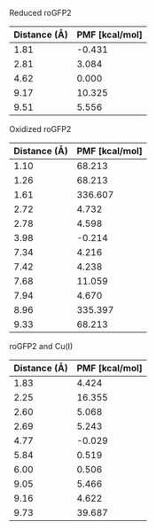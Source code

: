 Reduced roGFP2

| Distance (Å) | PMF [kcal/mol] |
|-----------|-----------|
| 1.81 | -0.431 |
| 2.81 | 3.084 |
| 4.62 | 0.000 |
| 9.17 | 10.325 |
| 9.51 | 5.556 |

Oxidized roGFP2

| Distance (Å) | PMF [kcal/mol] |
|-----------|-----------|
| 1.10 | 68.213 |
| 1.26 | 68.213 |
| 1.61 | 336.607 |
| 2.72 | 4.732 |
| 2.78 | 4.598 |
| 3.98 | -0.214 |
| 7.34 | 4.216 |
| 7.42 | 4.238 |
| 7.68 | 11.059 |
| 7.94 | 4.670 |
| 8.96 | 335.397 |
| 9.33 | 68.213 |

roGFP2 and Cu(I)

| Distance (Å) | PMF [kcal/mol] |
|-----------|-----------|
| 1.83 | 4.424 |
| 2.25 | 16.355 |
| 2.60 | 5.068 |
| 2.69 | 5.243 |
| 4.77 | -0.029 |
| 5.84 | 0.519 |
| 6.00 | 0.506 |
| 9.05 | 5.466 |
| 9.16 | 4.622 |
| 9.73 | 39.687 |
